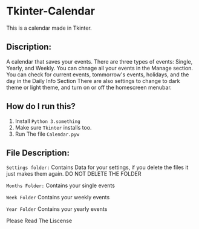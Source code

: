 # Tkinter-Calendar

This is a calendar made in Tkinter.

## Discription:
A calendar that saves your events. 
There are three types of events: Single, Yearly, and Weekly.
You can chnage all your events in the Manage section.
You can check for current events, tommorrow's events, holidays, and the day in the Daily Info Section
There are also settings to change to dark theme or light theme, and turn on or off the homescreen menubar.

## How do I run this?
1. Install `Python 3.something`
2. Make sure `Tkinter` installs too.
3. Run The file `Calendar.pyw`

## File Description:
`Settings folder:`
Contains Data for your settings, if you delete the files it just makes them again.
DO NOT DELETE THE FOLDER

`Months Folder:`
Contains your single events

`Week Folder`
Contains your weekly events

`Year Folder`
Contains your yearly events

Please Read The Liscense
